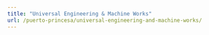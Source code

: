 ```yaml
---
title: "Universal Engineering & Machine Works"
url: /puerto-princesa/universal-engineering-and-machine-works/
---
```

